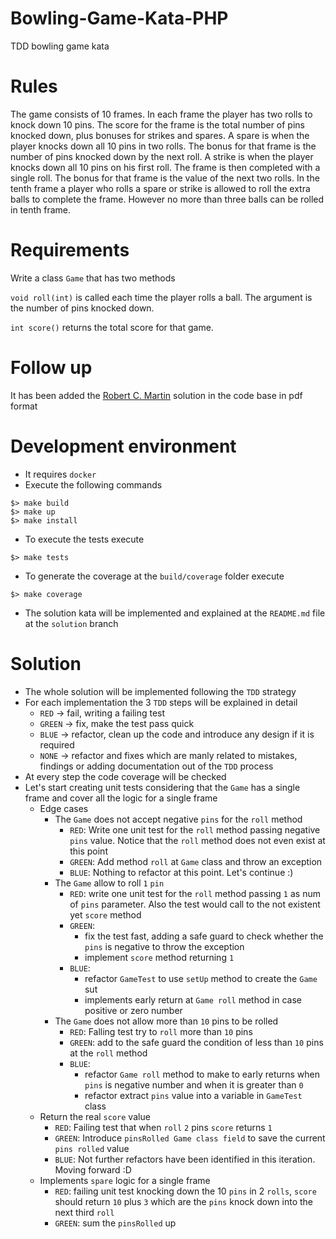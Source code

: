 # Bowling-Game-Kata-PHP
TDD bowling game kata

# Rules

The game consists of 10 frames. In each frame the player has two rolls to knock down 10 pins. The score for the frame is the total number of pins knocked down, plus bonuses for strikes and spares.
A spare is when the player knocks down all 10 pins in two rolls. The bonus for that frame is the number of pins knocked down by the next roll.
A strike is when the player knocks down all 10 pins on his first roll. The frame is then completed with a single roll. The bonus for that frame is the value of the next two rolls.
In the tenth frame a player who rolls a spare or strike is allowed to roll the extra balls to complete the frame. However no more than three balls can be rolled in tenth frame.

# Requirements
Write a class `Game` that has two methods

`void roll(int)` is called each time the player rolls a ball. The argument is the number of pins knocked down.

`int score()` returns the total score for that game.

# Follow up
It has been added the [Robert C. Martin](BowlingGameKata.pdf) solution in the code base in pdf format 

# Development environment
- It requires `docker`
- Execute the following commands

```
$> make build
$> make up
$> make install 
```

- To execute the tests execute
```
$> make tests
```

- To generate the coverage at the `build/coverage` folder execute
```
$> make coverage
```

- The solution kata will be implemented and explained at the `README.md` file at the `solution` branch

# Solution
- The whole solution will be implemented following the `TDD` strategy
- For each implementation the 3 `TDD` steps will be explained in detail
    - `RED` -> fail, writing a failing test
    - `GREEN` -> fix, make the test pass quick
    - `BLUE` -> refactor, clean up the code and introduce any design if it is required
    - `NONE` -> refactor and fixes which are manly related to mistakes, findings or adding documentation out of the `TDD` process
- At every step the code coverage will be checked
- Let's start creating unit tests considering that the `Game` has a single frame and cover all the logic for a single frame
    - Edge cases
        - The `Game` does not accept negative `pins` for the `roll` method
            - `RED`: Write one unit test for the `roll` method passing negative `pins` value. Notice that the `roll` method does not even exist at this point
            - `GREEN`: Add method `roll` at `Game` class and throw an exception
            - `BLUE`: Nothing to refactor at this point. Let's continue :)
        - The `Game` allow to roll `1` `pin`
            - `RED`: write one unit test for the `roll` method passing `1` as num of `pins` parameter. Also the test would call to the not existent yet `score` method
            - `GREEN`: 
                - fix the test fast, adding a safe guard to check whether the `pins` is negative to throw the exception 
                - implement `score` method returning `1`
            - `BLUE`:
                - refactor `GameTest` to use `setUp` method to create the `Game` sut
                - implements early return at `Game roll` method in case positive or zero number
        - The `Game` does not allow more than `10` pins to be rolled
            - `RED`: Falling test try to `roll` more than `10` pins
            - `GREEN`: add to the safe guard the condition of less than `10` pins at the `roll` method
            - `BLUE`: 
                - refactor `Game roll` method to make to early returns when `pins` is negative number and when it is greater than `0`
                - refactor extract `pins` value into a variable in `GameTest` class
    - Return the real `score` value
        - `RED`: Failing test that when `roll` `2` pins `score` returns `1`
        - `GREEN`: Introduce `pinsRolled Game class field` to save the current `pins rolled` value
        - `BLUE`: Not further refactors have been identified in this iteration. Moving forward :D
    - Implements `spare` logic for a single frame
        - `RED`: failing unit test knocking down the 10 `pins` in 2 `rolls`, `score` should return `10` plus `3` which are the `pins` knock down into the next third `roll`
        - `GREEN`: sum the `pinsRolled` up 